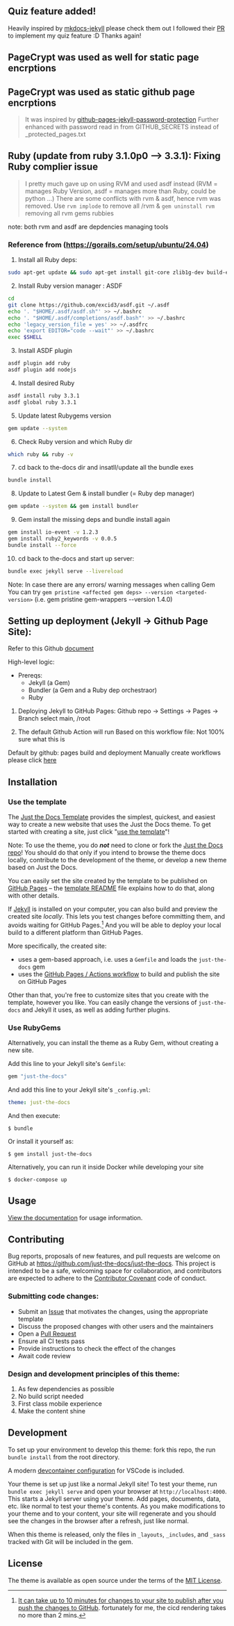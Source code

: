 
<!-- <p align="right">
    <a href="https://badge.fury.io/rb/just-the-docs"><img src="https://badge.fury.io/rb/just-the-docs.svg" alt="Gem version"></a> <a href="https://github.com/just-the-docs/just-the-docs/actions/workflows/ci.yml"><img src="https://github.com/just-the-docs/just-the-docs/actions/workflows/ci.yml/badge.svg" alt="CI Build status"></a> <a href="https://app.netlify.com/sites/just-the-docs/deploys"><img src="https://api.netlify.com/api/v1/badges/9dc0386d-c2a4-4077-ad83-f02c33a6c0ca/deploy-status" alt="Netlify Status"></a>
</p>
<br><br>
<p align="center">
    <h1 align="center">Just the Docs</h1>
    <p align="center">A modern, highly customizable, and responsive Jekyll theme for documentation with built-in search.<br>Easily hosted on GitHub Pages with few dependencies.</p>
    <p align="center"><strong><a href="https://just-the-docs.com/">See it in action!</a></strong></p>
    <br><br><br>
</p>

<p align="center">A video walkthrough of various Just the Docs features</p>

https://user-images.githubusercontent.com/85418632/211225192-7e5d1116-2f4f-4305-bb9b-437fe47df071.mp4 -->

## Quiz feature added!

Heavily inspired by [mkdocs-jekyll](https://github.com/vsoch/mkdocs-jekyll) please check them out
I followed their [PR](https://github.com/vsoch/mkdocs-jekyll/commit/bcdae2d5b86f436441ff9ec273662445d49b78c9) to implement my quiz feature :D Thanks again!

## PageCrypt was used as well for static page encrptions


## PageCrypt was used as static github page encrptions
> It was inspired by [github-pages-jekyll-password-protection](https://github.com/evanbaldonado/github-pages-jekyll-password-protection)
> Further enhanced with password read in from GITHUB_SECRETS instead of _protected_pages.txt


## Ruby (update from ruby 3.1.0p0 --> 3.3.1): Fixing Ruby complier issue
> I pretty much gave up on using RVM and used asdf instead (RVM = manages Ruby Version, asdf = manages more than Ruby, could be python ...)
> There are some conflicts with rvm & asdf, hence rvm was removed. Use `rvm implode` to remove all /rvm & `gem uninstall rvm` removing all rvm gems rubbies

note: both rvm and asdf are depdencies managing tools 

### Reference  from (https://gorails.com/setup/ubuntu/24.04)

1. Install all Ruby deps: <br/>

```bash 
sudo apt-get update && sudo apt-get install git-core zlib1g-dev build-essential libssl-dev && libreadline-dev libyaml-dev libsqlite3-dev sqlite3 libxml2-dev libxslt1-dev  && libcurl4-openssl-dev software-properties-common libffi-dev 
```

2. Install Ruby version manager : ASDF <br/>

```bash
cd
git clone https://github.com/excid3/asdf.git ~/.asdf
echo '. "$HOME/.asdf/asdf.sh"' >> ~/.bashrc
echo '. "$HOME/.asdf/completions/asdf.bash"' >> ~/.bashrc
echo 'legacy_version_file = yes' >> ~/.asdfrc
echo 'export EDITOR="code --wait"' >> ~/.bashrc
exec $SHELL
```

3. Install ASDF plugin
```bash
asdf plugin add ruby
asdf plugin add nodejs
```

4. Install desired Ruby
```bash
asdf install ruby 3.3.1
asdf global ruby 3.3.1
```

5. Update latest Rubygems version
```bash
gem update --system
```

6. Check Ruby version and which Ruby dir
```bash
which ruby && ruby -v
``` 

7. cd back to the-docs dir and insatll/update all the bundle exes
```bash
bundle install
```

8. Update to Latest Gem & install bundler (= Ruby dep manager)
```bash
gem update --system && gem install bundler
```
9. Gem install the missing deps and bundle install again
```bash
gem install io-event -v 1.2.3
gem install ruby2_keywords -v 0.0.5
bundle install --force
```

10. cd back to the-docs and start up server:
```bash
bundle exec jekyll serve --livereload
```

Note: In case there are any errors/ warning messages when calling Gem
You can try `gem pristine <affected gem deps> --version <targeted-version>`
(i.e. gem pristine gem-wrappers --version 1.4.0)

## Setting up deployment (Jekyll -> Github Page Site):
Refer to this Github [document](https://docs.github.com/en/pages/setting-up-a-github-pages-site-with-jekyll/creating-a-github-pages-site-with-jekyll#creating-your-site)

High-level logic:
- Prereqs:
    - Jekyll (a Gem)
    - Bundler (a Gem and a Ruby dep orchestraor)
    - Ruby

1. Deploying Jekyll to GitHub Pages:
Github repo -> Settings -> Pages -> Branch select main, /root 

2. The default Github Action will run
Based on this workflow file: Not 100% sure what this is

Default by github: pages build and deployment 
Manually create workflows please click [here](https://jekyllrb.com/docs/continuous-integration/github-actions/)

## Installation

### Use the template

The [Just the Docs Template] provides the simplest, quickest, and easiest way to create a new website that uses the Just the Docs theme. To get started with creating a site, just click "[use the template]"!

Note: To use the theme, you do ***not*** need to clone or fork the [Just the Docs repo]! You should do that only if you intend to browse the theme docs locally, contribute to the development of the theme, or develop a new theme based on Just the Docs.

You can easily set the site created by the template to be published on [GitHub Pages] – the [template README] file explains how to do that, along with other details.

If [Jekyll] is installed on your computer, you can also build and preview the created site *locally*. This lets you test changes before committing them, and avoids waiting for GitHub Pages.[^2] And you will be able to deploy your local build to a different platform than GitHub Pages.

More specifically, the created site:

- uses a gem-based approach, i.e. uses a `Gemfile` and loads the `just-the-docs` gem
- uses the [GitHub Pages / Actions workflow] to build and publish the site on GitHub Pages

Other than that, you're free to customize sites that you create with the template, however you like. You can easily change the versions of `just-the-docs` and Jekyll it uses, as well as adding further plugins.

### Use RubyGems

Alternatively, you can install the theme as a Ruby Gem, without creating a new site.

Add this line to your Jekyll site's `Gemfile`:

```ruby
gem "just-the-docs"
```

And add this line to your Jekyll site's `_config.yml`:

```yaml
theme: just-the-docs
```

And then execute:

    $ bundle

Or install it yourself as:

    $ gem install just-the-docs

Alternatively, you can run it inside Docker while developing your site

    $ docker-compose up

## Usage

[View the documentation][Just the Docs] for usage information.

## Contributing

Bug reports, proposals of new features, and pull requests are welcome on GitHub at https://github.com/just-the-docs/just-the-docs. This project is intended to be a safe, welcoming space for collaboration, and contributors are expected to adhere to the [Contributor Covenant](http://contributor-covenant.org) code of conduct.

### Submitting code changes:

- Submit an [Issue](https://github.com/just-the-docs/just-the-docs/issues) that motivates the changes, using the appropriate template
- Discuss the proposed changes with other users and the maintainers
- Open a [Pull Request](https://github.com/just-the-docs/just-the-docs/pulls)
- Ensure all CI tests pass
- Provide instructions to check the effect of the changes
- Await code review

### Design and development principles of this theme:

1. As few dependencies as possible
2. No build script needed
3. First class mobile experience
4. Make the content shine

## Development

To set up your environment to develop this theme: fork this repo, the run `bundle install` from the root directory.

A modern [devcontainer configuration](https://code.visualstudio.com/docs/remote/containers) for VSCode is included.

Your theme is set up just like a normal Jekyll site! To test your theme, run `bundle exec jekyll serve` and open your browser at `http://localhost:4000`. This starts a Jekyll server using your theme. Add pages, documents, data, etc. like normal to test your theme's contents. As you make modifications to your theme and to your content, your site will regenerate and you should see the changes in the browser after a refresh, just like normal.

When this theme is released, only the files in `_layouts`, `_includes`, and `_sass` tracked with Git will be included in the gem.

## License

The theme is available as open source under the terms of the [MIT License](http://opensource.org/licenses/MIT).

[^2]: [It can take up to 10 minutes for changes to your site to publish after you push the changes to GitHub](https://docs.github.com/en/pages/setting-up-a-github-pages-site-with-jekyll/creating-a-github-pages-site-with-jekyll#creating-your-site).
fortunately for me, the cicd rendering takes no more than 2 mins.


[Jekyll]: https://jekyllrb.com
[Just the Docs Template]: https://just-the-docs.github.io/just-the-docs-template/
[Just the Docs]: https://just-the-docs.com
[Just the Docs repo]: https://github.com/just-the-docs/just-the-docs
[GitHub Pages]: https://pages.github.com/
[Template README]: https://github.com/just-the-docs/just-the-docs-template/blob/main/README.md
[GitHub Pages / Actions workflow]: https://github.blog/changelog/2022-07-27-github-pages-custom-github-actions-workflows-beta/
[use the template]: https://github.com/just-the-docs/just-the-docs-template/generate
